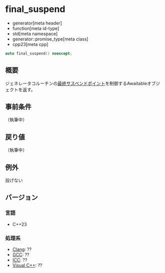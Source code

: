 # final_suspend
* generator[meta header]
* function[meta id-type]
* std[meta namespace]
* generator::promise_type[meta class]
* cpp23[meta cpp]

```cpp
auto final_suspend() noexcept;
```

## 概要
ジェネレータコルーチンの[最終サスペンドポイント](/lang/cpp20/coroutines.md)を制御するAwaitableオブジェクトを返す。


## 事前条件
（執筆中）


## 戻り値
（執筆中）


## 例外
投げない


## バージョン
### 言語
- C++23

### 処理系
- [Clang](/implementation.md#clang): ??
- [GCC](/implementation.md#gcc): ??
- [ICC](/implementation.md#icc): ??
- [Visual C++](/implementation.md#visual_cpp): ??

